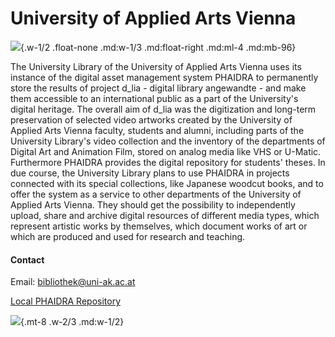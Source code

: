 # University of Applied Arts Vienna

![](/assets/external/img/logos/uni-fur-angewandte-kunst-wien.png){.w-1/2 .float-none .md:w-1/3 .md:float-right .md:ml-4 .md:mb-96}

The University Library of the University of Applied Arts Vienna uses its instance of the digital asset management system PHAIDRA to permanently store the results of project d_lia - digital library angewandte - and make them accessible to an international public as a part of the University's digital heritage. The overall aim of d_lia was the digitization and long-term preservation of selected video artworks created by the University of Applied Arts Vienna faculty, students and alumni, including parts of the University Library's video collection and the inventory of the departments of Digital Art and Animation Film, stored on analog media like VHS or U-Matic. Furthermore PHAIDRA provides the digital repository for students' theses. In due course, the University Library plans to use PHAIDRA in projects connected with its special collections, like Japanese woodcut books, and to offer the system as a service to other departments of the University of Applied Arts Vienna. They should get the possibility to independently upload, share and archive digital resources of different media types, which represent artistic works by themselves, which document works of art or which are produced and used for research and teaching.

#### Contact 

Email: <bibliothek@uni-ak.ac.at>

[Local PHAIDRA Repository](https://phaidra.bibliothek.uni-ak.ac.at/)

![](/assets/external/img/banners/angewandte.jpg){.mt-8 .w-2/3 .md:w-1/2}